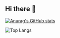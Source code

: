 ## Hi there 👋
[![Anurag's GitHub stats](https://github-readme-stats.vercel.app/api?username=hyunyongPark)](https://github.com/hyunyongPark/github-readme-stats)

![Top Langs](https://github-readme-stats.vercel.app/api/top-langs/?username=hyunyongPark&layout=compact)
